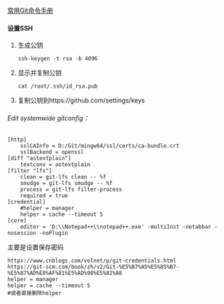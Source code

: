 [常用Git命令手册](https://juejin.im/post/5a4de5d8f265da432c2444b9)



#### 设置SSH

1. 生成公钥

   `ssh-keygen -t rsa -b 4096`

2. 显示并复制公钥

   `cat /root/.ssh/id_rsa.pub`

3. 复制公钥到https://github.com/settings/keys



###### Edit systemwide gitconfig：

```
[http]
	sslCAInfo = D:/Git/mingw64/ssl/certs/ca-bundle.crt
	sslBackend = openssl
[diff "astextplain"]
	textconv = astextplain
[filter "lfs"]
	clean = git-lfs clean -- %f
	smudge = git-lfs smudge -- %f
	process = git-lfs filter-process
	required = true
[credential]
	#helper = manager
	helper = cache --timeout 5
[core]
	editor = 'D:\\Notepad++\\notepad++.exe' -multiInst -notabbar -nosession -noPlugin
```

主要是设置保存密码

```
https://www.cnblogs.com/volnet/p/git-credentials.html
https://git-scm.com/book/zh/v2/Git-%E5%B7%A5%E5%85%B7-%E5%87%AD%E8%AF%81%E5%AD%98%E5%82%A8
helper = manager
helper = cache --timeout 5
#或者直接删除helper
```

